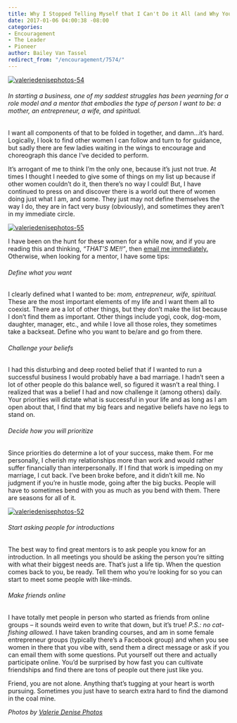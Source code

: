 ```yaml
---
title: Why I Stopped Telling Myself that I Can't Do it All (and Why You Should Too)
date: 2017-01-06 04:00:38 -08:00
categories:
- Encouragement
- The Leader
- Pioneer
author: Bailey Van Tassel
redirect_from: "/encouragement/7574/"
---
```


[![valeriedenisephotos-54](https://yellow-blog-images.imgix.net/2017/01/ValerieDenisePhotos-54.jpg)](https://yellow-blog-images.imgix.net/2017/01/ValerieDenisePhotos-54.jpg)

###### In starting a business, one of my saddest struggles has been yearning for a role model and a mentor that embodies the type of person I want to be: a mother, an entrepreneur, a wife, and spiritual.

I want all components of that to be folded in together, and damn...it’s hard. Logically, I look to find other women I can follow and turn to for guidance, but sadly there are few ladies waiting in the wings to encourage and choreograph this dance I’ve decided to perform.

It’s arrogant of me to think I’m the only one, because it’s just not true. At times I thought I needed to give some of things on my list up because if other women couldn’t do it, then there’s no way I could! But, I have continued to press on and discover there is a world out there of women doing just what I am, and some. They just may not define themselves the way I do, they are in fact very busy (obviously), and sometimes they aren’t in my immediate circle.

[![valeriedenisephotos-55](https://yellow-blog-images.imgix.net/2017/01/ValerieDenisePhotos-55.jpg)](https://yellow-blog-images.imgix.net/2017/01/ValerieDenisePhotos-55.jpg)

I have been on the hunt for these women for a while now, and if you are reading this and thinking, _“THAT’S ME!!”_, then [email me immediately.](http://www.abelimpact.com/contact/) Otherwise, when looking for a mentor, I have some tips:

###### Define what you want

I clearly defined what I wanted to be: _mom, entrepreneur, wife, spiritual._ These are the most important elements of my life and I want them all to coexist. There are a lot of other things, but they don’t make the list because I don’t find them as important. Other things include yogi, cook, dog-mom, daughter, manager, etc., and while I love all those roles, they sometimes take a backseat. Define who you want to be/are and go from there.

###### Challenge your beliefs

I had this disturbing and deep rooted belief that if I wanted to run a successful business I would probably have a bad marriage. I hadn’t seen a lot of other people do this balance well, so figured it wasn’t a real thing. I realized that was a belief I had and now challenge it (among others) daily. Your priorities will dictate what is successful in your life and as long as I am open about that, I find that my big fears and negative beliefs have no legs to stand on.[  
](https://yellow-blog-images.imgix.net/2017/01/ValerieDenisePhotos-55.jpg)

###### Decide how you will prioritize

Since priorities do determine a lot of your success, make them. For me personally, I cherish my relationships more than work and would rather suffer financially than interpersonally. If I find that work is impeding on my marriage, I cut back. I’ve been broke before, and it didn’t kill me. No judgment if you’re in hustle mode, going after the big bucks. People will have to sometimes bend with you as much as you bend with them. There are seasons for all of it.

[![valeriedenisephotos-52](https://yellow-blog-images.imgix.net/2017/01/ValerieDenisePhotos-52.jpg)](https://yellow-blog-images.imgix.net/2017/01/ValerieDenisePhotos-52.jpg)

###### Start asking people for introductions

The best way to find great mentors is to ask people you know for an introduction. In all meetings you should be asking the person you’re sitting with what their biggest needs are. That’s just a life tip. When the question comes back to you, be ready. Tell them who you’re looking for so you can start to meet some people with like-minds.

###### Make friends online

I have totally met people in person who started as friends from online groups – it sounds weird even to write that down, but it’s true! _P.S.: no cat-fishing allowed._ I have taken branding courses, and am in some female entrepreneur groups (typically there’s a Facebook group) and when you see women in there that you vibe with, send them a direct message or ask if you can email them with some questions. Put yourself out there and actually participate online. You’d be surprised by how fast you can cultivate friendships and find there are tons of people out there just like you.

Friend, you are not alone. Anything that’s tugging at your heart is worth pursuing. Sometimes you just have to search extra hard to find the diamond in the coal mine.

_Photos by [Valerie Denise Photos](http://www.valeriedenisephotos.com/)_
